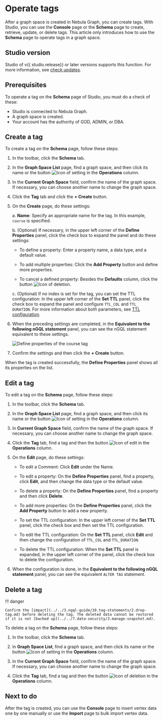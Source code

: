# Operate tags

After a graph space is created in Nebula Graph, you can create tags. With Studio, you can use the **Console** page or the **Schema** page to create, retrieve, update, or delete tags. This article only introduces how to use the **Schema** page to operate tags in a graph space.

## Studio version

Studio of v{{ studio.release}} or later versions supports this function. For more information, see [check updates](../about-studio/st-ug-check-updates.md).

## Prerequisites

To operate a tag on the **Schema** page of Studio, you must do a check of these:

- Studio is connected to Nebula Graph.
- A graph space is created.
- Your account has the authority of GOD, ADMIN, or DBA.

## Create a tag

To create a tag on the **Schema** page, follow these steps:

1. In the toolbar, click the **Schema** tab.

2. In the **Graph Space List** page, find a graph space, and then click its name or the button ![Icon of setting](https://docs-cdn.nebula-graph.com.cn/nebula-studio-docs/st-ug-018.png "Settings") in the **Operations** column.

3. In the **Current Graph Space** field, confirm the name of the graph space. If necessary, you can choose another name to change the graph space.

4. Click the **Tag** tab and click the **+ Create** button.

5. On the **Create** page, do these settings:

   a. **Name**: Specify an appropriate name for the tag. In this example, `course` is specified.

   b. (Optional) If necessary, in the upper left corner of the **Define Properties** panel, click the check box to expand the panel and do these settings:

      - To define a property: Enter a property name, a data type, and a default value.

      - To add multiple properties: Click the **Add Property** button and define more properties.

      - To cancel a defined property: Besides the **Defaults** column, click the button ![Icon of deletion](https://docs-cdn.nebula-graph.com.cn/nebula-studio-docs/st-ug-020.png "Cancel").

   c. (Optional) If no index is set for the tag, you can set the TTL configuration: In the upper left corner of the **Set TTL** panel, click the check box to expand the panel and configure `TTL_COL` and `TTL_ DURATION`. For more information about both parameters, see [TTL configuration](../../3.ngql-guide/8.clauses-and-options/ttl-options.md "Click to go to Nebula Graph website").

6. When the preceding settings are completed, in the **Equivalent to the following nGQL statement** panel, you can see the nGQL statement equivalent to these settings.

   ![Define properties of the `course` tag](https://docs-cdn.nebula-graph.com.cn/nebula-studio-docs/st-ug-028.png "Define a tag")

7. Confirm the settings and then click the **+ Create** button.

When the tag is created successfully, the **Define Properties** panel shows all its properties on the list.

## Edit a tag

To edit a tag on the **Schema** page, follow these steps:

1. In the toolbar, click the **Schema** tab.

2. In the **Graph Space List** page, find a graph space, and then click its name or the button ![Icon of setting](https://docs-cdn.nebula-graph.com.cn/nebula-studio-docs/st-ug-018.png "Set") in the **Operations** column.

3. In **Current Graph Space** field, confirm the name of the graph space. If necessary, you can choose another name to change the graph space.

4. Click the **Tag** tab, find a tag and then the button ![Icon of edit](https://docs-cdn.nebula-graph.com.cn/nebula-studio-docs/st-ug-021.png "Edit") in the **Operations** column.

5. On the **Edit** page, do these settings:

   - To edit a Comment: Click **Edit** under the Name.

   - To edit a property: On the **Define Properties** panel, find a property, click **Edit**, and then change the data type or the default value.

   - To delete a property: On the **Define Properties** panel, find a property and then click **Delete**.

   - To add more properties: On the **Define Properties** panel, click the **Add Property** button to add a new property.

   - To set the TTL configuration: In the upper left corner of the **Set TTL** panel, click the check box and then set the TTL configuration.

   - To edit the TTL configuration: On the **Set TTL** panel, click **Edit** and then change the configuration of `TTL_COL` and `TTL_DURATION`.

   - To delete the TTL configuration: When the **Set TTL** panel is expanded, in the upper left corner of the panel, click the check box to delete the configuration.

6. When the configuration is done, in the **Equivalent to the following nGQL statement** panel, you can see the equivalent `ALTER TAG` statement.

## Delete a tag


!!! danger

    Confirm the [impact](../../3.ngql-guide/10.tag-statements/2.drop-tag.md) before deleting the tag. The deleted data cannot be restored if it is not [backed up](../../7.data-security/3.manage-snapshot.md).

To delete a tag on the **Schema** page, follow these steps:

1. In the toolbar, click the **Schema** tab.

2. In **Graph Space List**, find a graph space, and then click its name or the button ![Icon of setting](https://docs-cdn.nebula-graph.com.cn/nebula-studio-docs/st-ug-018.png "Settings") in the **Operations** column.

3. In the **Current Graph Space** field, confirm the name of the graph space. If necessary, you can choose another name to change the graph space.

4. Click the **Tag** tab, find a tag and then the button ![Icon of deletion](https://docs-cdn.nebula-graph.com.cn/nebula-studio-docs/st-ug-017.png) in the **Operations** column.

## Next to do

After the tag is created, you can use the **Console** page to insert vertex data one by one manually or use the **Import** page to bulk import vertex data.

